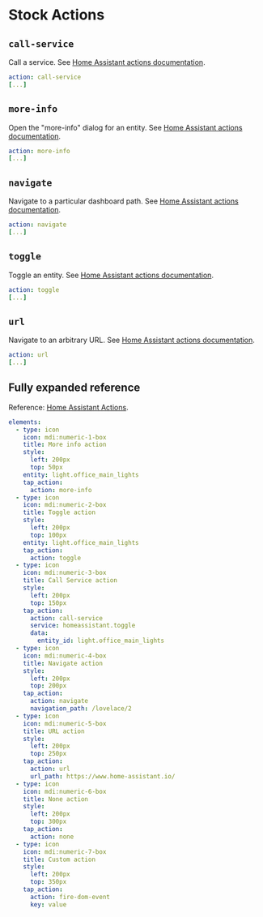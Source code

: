 # Stock Actions

## `call-service`

Call a service. See [Home Assistant actions documentation](https://www.home-assistant.io/dashboards/actions/).

```yaml
action: call-service
[...]
```

## `more-info`

Open the "more-info" dialog for an entity. See [Home Assistant actions documentation](https://www.home-assistant.io/dashboards/actions/).

```yaml
action: more-info
[...]
```

## `navigate`

Navigate to a particular dashboard path. See [Home Assistant actions documentation](https://www.home-assistant.io/dashboards/actions/).

```yaml
action: navigate
[...]
```

## `toggle`

Toggle an entity. See [Home Assistant actions documentation](https://www.home-assistant.io/dashboards/actions/).

```yaml
action: toggle
[...]
```

## `url`

Navigate to an arbitrary URL. See [Home Assistant actions documentation](https://www.home-assistant.io/dashboards/actions/).

```yaml
action: url
[...]
```

## Fully expanded reference

[](../../common/expanded-warning.md ':include')

Reference: [Home Assistant Actions](https://www.home-assistant.io/dashboards/actions/).

```yaml
elements:
  - type: icon
    icon: mdi:numeric-1-box
    title: More info action
    style:
      left: 200px
      top: 50px
    entity: light.office_main_lights
    tap_action:
      action: more-info
  - type: icon
    icon: mdi:numeric-2-box
    title: Toggle action
    style:
      left: 200px
      top: 100px
    entity: light.office_main_lights
    tap_action:
      action: toggle
  - type: icon
    icon: mdi:numeric-3-box
    title: Call Service action
    style:
      left: 200px
      top: 150px
    tap_action:
      action: call-service
      service: homeassistant.toggle
      data:
        entity_id: light.office_main_lights
  - type: icon
    icon: mdi:numeric-4-box
    title: Navigate action
    style:
      left: 200px
      top: 200px
    tap_action:
      action: navigate
      navigation_path: /lovelace/2
  - type: icon
    icon: mdi:numeric-5-box
    title: URL action
    style:
      left: 200px
      top: 250px
    tap_action:
      action: url
      url_path: https://www.home-assistant.io/
  - type: icon
    icon: mdi:numeric-6-box
    title: None action
    style:
      left: 200px
      top: 300px
    tap_action:
      action: none
  - type: icon
    icon: mdi:numeric-7-box
    title: Custom action
    style:
      left: 200px
      top: 350px
    tap_action:
      action: fire-dom-event
      key: value
```
